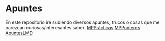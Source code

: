 # Apuntes
En este repositorio iré subiendo diversos apuntes, trucos o cosas que me parezcan curiosas/interesantes saber.
[MPPrácticas]( Apuntes/apuntespracticasMP.md ) 
[MPPunteros]( Apuntes/apuntespunteros.md ) 
[ApuntesLMD]( Apuntes/resumenlmd.tex ) 